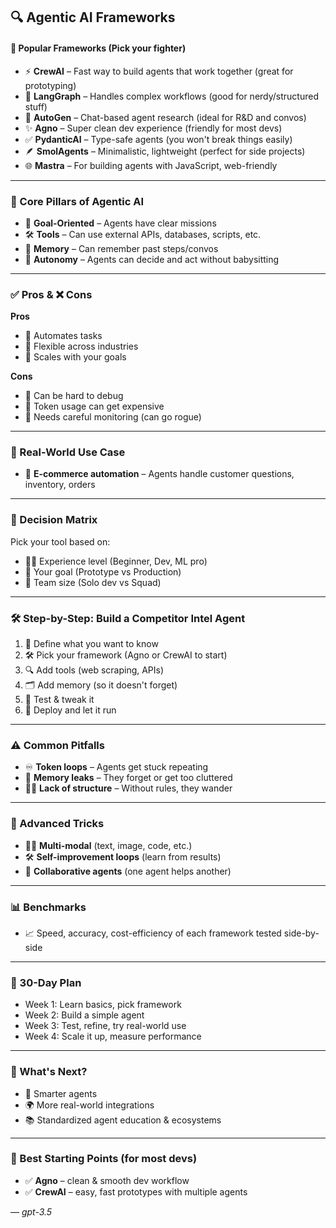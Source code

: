 ## 🔍 Agentic AI Frameworks

#### 🧠 Popular Frameworks (Pick your fighter)

* ⚡ **CrewAI** – Fast way to build agents that work together (great for prototyping)
* 🔁 **LangGraph** – Handles complex workflows (good for nerdy/structured stuff)
* 💬 **AutoGen** – Chat-based agent research (ideal for R\&D and convos)
* ✨ **Agno** – Super clean dev experience (friendly for most devs)
* ✅ **PydanticAI** – Type-safe agents (you won't break things easily)
* 🪶 **SmolAgents** – Minimalistic, lightweight (perfect for side projects)
* 🌐 **Mastra** – For building agents with JavaScript, web-friendly

---

### 🧱 Core Pillars of Agentic AI

* 🎯 **Goal-Oriented** – Agents have clear missions
* 🛠️ **Tools** – Can use external APIs, databases, scripts, etc.
* 🧠 **Memory** – Can remember past steps/convos
* 🤖 **Autonomy** – Agents can decide and act without babysitting

---

### ✅ Pros & ❌ Cons

**Pros**

* 🚀 Automates tasks
* 🧩 Flexible across industries
* 🔄 Scales with your goals

**Cons**

* 🧠 Can be hard to debug
* 💸 Token usage can get expensive
* 🧯 Needs careful monitoring (can go rogue)

---

### 🧪 Real-World Use Case

* 🛒 **E-commerce automation** – Agents handle customer questions, inventory, orders

---

### 🧮 Decision Matrix

Pick your tool based on:

* 🧑‍💻 Experience level (Beginner, Dev, ML pro)
* 🎯 Your goal (Prototype vs Production)
* 👥 Team size (Solo dev vs Squad)

---

### 🛠️ Step-by-Step: Build a Competitor Intel Agent

1. 🧠 Define what you want to know
2. 🛠️ Pick your framework (Agno or CrewAI to start)
3. 🔍 Add tools (web scraping, APIs)
4. 🗂️ Add memory (so it doesn't forget)
5. 🧪 Test & tweak it
6. 🚀 Deploy and let it run

---

### ⚠️ Common Pitfalls

* ♾️ **Token loops** – Agents get stuck repeating
* 🧼 **Memory leaks** – They forget or get too cluttered
* 🤷‍♀️ **Lack of structure** – Without rules, they wander

---

### 🔮 Advanced Tricks

* 🧑‍🎨 **Multi-modal** (text, image, code, etc.)
* 🛠️ **Self-improvement loops** (learn from results)
* 🤝 **Collaborative agents** (one agent helps another)

---

### 📊 Benchmarks

* 📈 Speed, accuracy, cost-efficiency of each framework tested side-by-side

---

### 📅 30-Day Plan

* Week 1: Learn basics, pick framework
* Week 2: Build a simple agent
* Week 3: Test, refine, try real-world use
* Week 4: Scale it up, measure performance

---

### 🔭 What's Next?

* 🧬 Smarter agents
* 🌍 More real-world integrations
* 📚 Standardized agent education & ecosystems

---

### 🏁 Best Starting Points (for most devs)

* ✅ **Agno** – clean & smooth dev workflow
* ✅ **CrewAI** – easy, fast prototypes with multiple agents

&mdash; *gpt-3.5*

<br>
